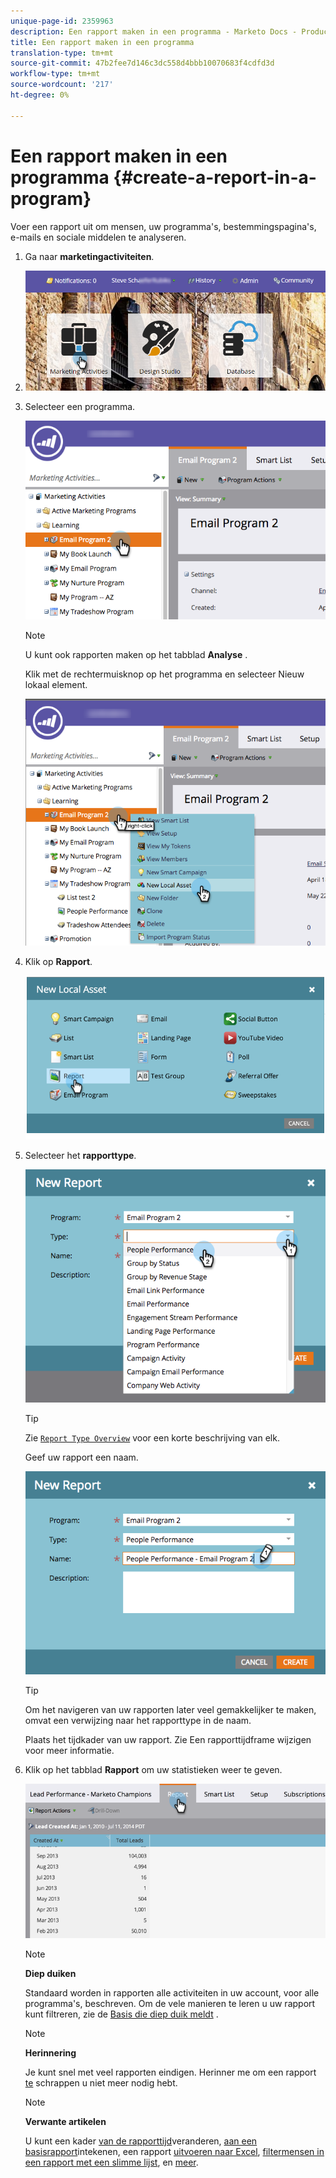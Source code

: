 ```yaml
---
unique-page-id: 2359963
description: Een rapport maken in een programma - Marketo Docs - Productdocumentatie
title: Een rapport maken in een programma
translation-type: tm+mt
source-git-commit: 47b2fee7d146c3dc558d4bbb10070683f4cdfd3d
workflow-type: tm+mt
source-wordcount: '217'
ht-degree: 0%

---
```



# Een rapport maken in een programma {#create-a-report-in-a-program}

Voer een rapport uit om mensen, uw programma&#39;s, bestemmingspagina&#39;s, e-mails en sociale middelen te analyseren.

1. Ga naar **marketingactiviteiten**.
1. ![](assets/login-marketing-activities.png)

1. Selecteer een programma.

   ![](assets/selectprogramreport.png)

   >[!NOTE]
   >
   >U kunt ook rapporten maken op het tabblad **Analyse** .

   Klik met de rechtermuisknop op het programma en selecteer Nieuw lokaal element.

   ![](assets/programrightclick-asset.png)

1. Klik op **Rapport**.

   ![](assets/image2014-9-15-18-3a36-3a46.png)

1. Selecteer het **rapporttype**.

   ![](assets/choosereport.png)

   >[!TIP]
   >
   >Zie [`Report Type Overview`](http://docs.marketo.com/display/DOCS/Report+Type+Overview) voor een korte beschrijving van elk.

   Geef uw rapport een naam.

   ![](assets/namereport.png)

   >[!TIP]
   >
   >Om het navigeren van uw rapporten later veel gemakkelijker te maken, omvat een verwijzing naar het rapporttype in de naam.

   Plaats het tijdkader van uw rapport. Zie Een rapporttijdframe [](../../../../product-docs/reporting/basic-reporting/editing-reports/change-a-report-time-frame.md) wijzigen voor meer informatie.

1. Klik op het tabblad **Rapport** om uw statistieken weer te geven.

   ![](assets/image2014-9-15-18-3a38-3a5.png)

   >[!NOTE]
   >
   >**Diep duiken**
   >
   >
   >Standaard worden in rapporten alle activiteiten in uw account, voor alle programma&#39;s, beschreven. Om de vele manieren te leren u uw rapport kunt filtreren, zie de [Basis die diep duik meldt](http://docs.marketo.com/display/docs/basic+reporting) .

   >[!NOTE]
   >
   >**Herinnering**
   >
   >
   >Je kunt snel met veel rapporten eindigen. Herinner me om een rapport [te](../../../../product-docs/reporting/basic-reporting/report-activity/delete-a-report.md) schrappen u niet meer nodig hebt.

   >[!NOTE]
   >
   >**Verwante artikelen**
   >
   >
   >U kunt een kader [van de rapporttijd](../../../../product-docs/reporting/basic-reporting/editing-reports/change-a-report-time-frame.md)veranderen, [aan een basisrapport](../../../../product-docs/reporting/basic-reporting/report-subscriptions/subscribe-to-a-basic-report.md)intekenen, een rapport [uitvoeren naar Excel](../../../../product-docs/reporting/basic-reporting/report-activity/export-a-report-to-excel.md), [filtermensen in een rapport met een slimme lijst](../../../../product-docs/reporting/basic-reporting/editing-reports/filter-people-in-a-report-with-a-smart-list.md), en [meer](http://docs.marketo.com/display/docs/basic+reporting).

